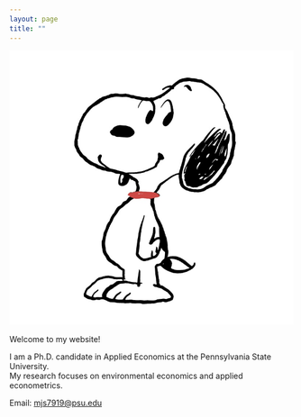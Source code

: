 ```yaml
---
layout: page
title: ""
---
```


![Profile Picture](/profile.jpg "Profile Picture")

Welcome to my website! 

I am a Ph.D. candidate in Applied Economics at the Pennsylvania State University.  
My research focuses on environmental economics and applied econometrics.  

Email: mjs7919@psu.edu
